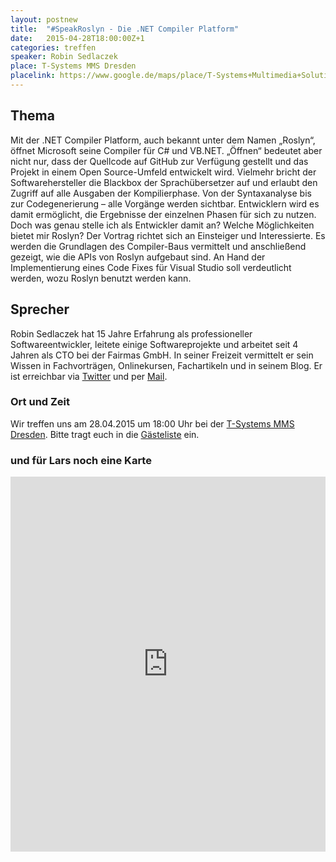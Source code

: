 ```yaml
---
layout: postnew
title:  "#SpeakRoslyn - Die .NET Compiler Platform"
date:   2015-04-28T18:00:00Z+1
categories: treffen
speaker: Robin Sedlaczek 
place: T-Systems MMS Dresden
placelink: https://www.google.de/maps/place/T-Systems+Multimedia+Solutions+GmbH/@51.082554,13.7260766,17z/data=!3m1!4b1!4m2!3m1!1s0x4709cf009b4093af:0x79ed448bebc44b75
---
```


## Thema
Mit der .NET Compiler Platform, auch bekannt unter dem Namen „Roslyn“, öffnet Microsoft seine Compiler für C# und VB.NET. „Öffnen“ bedeutet aber nicht nur, dass der Quellcode auf GitHub zur Verfügung gestellt und das Projekt in einem Open Source-Umfeld entwickelt wird. Vielmehr bricht der Softwarehersteller die Blackbox der Sprachübersetzer auf und erlaubt den Zugriff auf alle Ausgaben der Kompilierphase. Von der Syntaxanalyse bis zur Codegenerierung – alle Vorgänge werden sichtbar. Entwicklern wird es damit ermöglicht, die Ergebnisse der einzelnen Phasen für sich zu nutzen.
Doch was genau stelle ich als Entwickler damit an? Welche Möglichkeiten bietet mir Roslyn? Der Vortrag richtet sich an Einsteiger und Interessierte. Es werden die Grundlagen des Compiler-Baus vermittelt und anschließend gezeigt, wie die APIs von Roslyn aufgebaut sind. An Hand der Implementierung eines Code Fixes für Visual Studio soll verdeutlicht werden, wozu Roslyn benutzt werden kann.

## Sprecher
Robin Sedlaczek hat 15 Jahre Erfahrung als professioneller Softwareentwickler, leitete einige Softwareprojekte und arbeitet seit 4 Jahren als CTO bei der Fairmas GmbH. In seiner Freizeit vermittelt er sein Wissen in Fachvorträgen, Onlinekursen, Fachartikeln und in seinem Blog. Er ist erreichbar via <a href="https://twitter.com/RobinSedlaczek">Twitter</a> und per <a href="mailto:robin.sedlaczek@live.de">Mail</a>.

### Ort und Zeit
Wir treffen uns am 28.04.2015 um 18:00 Uhr bei der [T-Systems MMS Dresden](http://www.t-systems-mms.com/). Bitte tragt euch in die [Gästeliste](https://www.xing.com/events/net-usergroup-treffen-speakroslyn-net-compiler-platform-1532396) ein.

### und für Lars noch eine Karte
<iframe src="https://www.google.com/maps/embed?pb=!1m18!1m12!1m3!1d10027.597139383099!2d13.731232476404012!3d51.073409219258174!2m3!1f0!2f0!3f0!3m2!1i1024!2i768!4f13.1!3m3!1m2!1s0x4709cf009b4093af%3A0x79ed448bebc44b75!2sT-Systems+Multimedia+Solutions+GmbH!5e0!3m2!1sde!2sde!4v1426013890858" width="100%" height="600" frameborder="0" style="border:0"></iframe>
